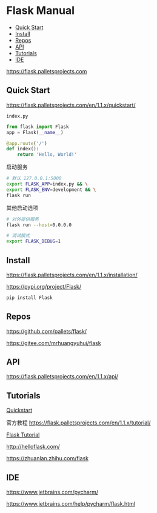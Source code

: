 <!-- omit in toc -->
# Flask Manual

- [Quick Start](#quick-start)
- [Install](#install)
- [Repos](#repos)
- [API](#api)
- [Tutorials](#tutorials)
- [IDE](#ide)

<https://flask.palletsprojects.com>

## Quick Start

<https://flask.palletsprojects.com/en/1.1.x/quickstart/>

`index.py`

```py
from flask import Flask
app = Flask(__name__)

@app.route('/')
def index():
    return 'Hello, World!'
```

启动服务

```bash
# 默认 127.0.0.1:5000
export FLASK_APP=index.py && \
export FLASK_ENV=development && \
flask run
```

其他启动选项

```bash
# 对外提供服务
flask run --host=0.0.0.0

# 调试模式
export FLASK_DEBUG=1
```

## Install

<https://flask.palletsprojects.com/en/1.1.x/installation/>

<https://pypi.org/project/Flask/>

```bash
pip install Flask
```

## Repos

<https://github.com/pallets/flask/>

<https://gitee.com/mrhuangyuhui/flask>

## API

<https://flask.palletsprojects.com/en/1.1.x/api/>

## Tutorials

[Quickstart](https://flask.palletsprojects.com/en/1.1.x/quickstart/)

官方教程 <https://flask.palletsprojects.com/en/1.1.x/tutorial/>

[Flask Tutorial](https://www.tutorialspoint.com/flask/index.htm)

<http://helloflask.com/>

<https://zhuanlan.zhihu.com/flask>

## IDE

<https://www.jetbrains.com/pycharm/>

<https://www.jetbrains.com/help/pycharm/flask.html>
